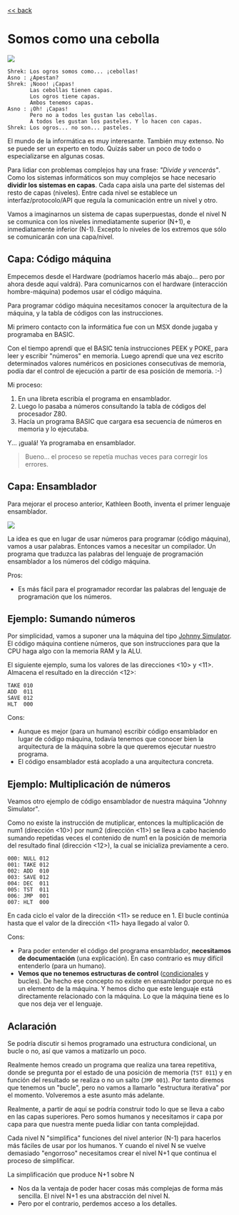 [<< back](README.md)

# Somos como una cebolla

![](https://static1.srcdn.com/wordpress/wp-content/uploads/2018/07/Shrek-and-Donkey.jpg)

```
Shrek: Los ogros somos como... ¡cebollas!
Asno : ¿Apestan?
Shrek: ¡Nooo! ¡Capas!
       Las cebollas tienen capas.
       Los ogros tiene capas.
       Ambos tenemos capas.
Asno : ¡Oh! ¡Capas!
       Pero no a todos les gustan las cebollas.
       A todos les gustan los pasteles. Y lo hacen con capas.
Shrek: Los ogros... no son... pasteles.
```

El mundo de la informática es muy interesante. También muy extenso. No se puede ser un experto en todo. Quizás saber un poco de todo o especializarse en algunas cosas.

Para lidiar con problemas complejos hay una frase: _"Divide y vencerás"_. Como los sistemas informáticos son muy complejos se hace necesario **dividir los sistemas en capas**. Cada capa aisla una parte del sistemas del resto de capas (niveles). Entre cada nivel se establece un interfaz/protocolo/API que regula la comunicación entre un nivel y otro.

Vamos a imaginarnos un sistema de capas superpuestas, donde el nivel N se comunica con los niveles inmediatamente superior (N+1), e inmediatamente inferior (N-1). Excepto lo niveles de los extremos que sólo se comunicarán con una capa/nivel.

## Capa: Código máquina

Empecemos desde el Hardware (podríamos hacerlo más abajo... pero por ahora desde aquí valdrá). Para comunicarnos con el hardware (interacción hombre-máquina) podemos usar el código máquina.

Para programar código máquina necesitamos conocer la arquitectura de la máquina, y la tabla de códigos con las instrucciones.

Mi primero contacto con la informática fue con un MSX donde jugaba y programaba en BASIC.

Con el tiempo aprendí que el BASIC tenía instrucciones PEEK y POKE, para leer y escribir "números" en memoria. Luego aprendí que una vez escrito determinados valores numéricos en posiciones consecutivas de memoria, podía dar el control de ejecución a partir de esa posición de memoria. :-)

Mi proceso:
1. En una libreta escribía el programa en ensamblador.
1. Luego lo pasaba a números consultando la tabla de códigos del procesador Z80.
1. Hacía un programa BASIC que cargara esa secuencia de números en memoria y lo ejecutaba.

Y... ¡gualá! Ya programaba en ensamblador.

> Bueno... el proceso se repetía muchas veces para corregir los errores.

## Capa: Ensamblador

Para mejorar el proceso anterior, Kathleen Booth, inventa el primer lenguaje ensamblador.

![](https://img.microsiervos.com/images2022/KathleenBooth.jpg)

La idea es que en lugar de usar números para programar (código máquina), vamos a usar palabras. Entonces vamos a necesitar un compilador. Un programa que traduzca las palabras del lenguaje de programación ensamblador a los números del código máquina.

Pros:
* Es más fácil para el programador recordar las palabras del lenguaje de programación que los números.

## Ejemplo: Sumando números

Por simplicidad, vamos a suponer una la máquina del tipo [Johnny Simulator](https://github.com/dvarrui/johnny-simulator-es). El código máquina contiene números, que son instrucciones para que la CPU haga algo con la memoria RAM y la ALU.

El siguiente ejemplo,  suma los valores de las direcciones <10> y <11>. Almacena el resultado en la dirección <12>:
```
TAKE 010
ADD  011
SAVE 012
HLT  000
```

Cons:
* Aunque es mejor (para un humano) escribir código ensamblador en lugar de código máquina, todavía tenemos que conocer bien la arquitectura de la máquina sobre la que queremos ejecutar nuestro programa.
* El código ensamblador está acoplado a una arquitectura concreta.

## Ejemplo: Multiplicación de números

Veamos otro ejemplo de código ensamblador de nuestra máquina "Johnny Simulator".

Como no existe la instrucción de mutiplicar, entonces la multiplicación de num1 (dirección <10>) por num2 (dirección <11>) se lleva a cabo haciendo sumando repetidas veces el contenido de num1 en la posición de memoria del resultado final (dirección <12>), la cual se inicializa previamente a cero.

```
000: NULL 012
001: TAKE 012
002: ADD  010
003: SAVE 012
004: DEC  011
005: TST  011
006: JMP  001
007: HLT  000
```

En cada ciclo el valor de la dirección <11> se reduce en 1. El bucle continúa hasta que el valor de la dirección <11> haya llegado al valor 0.

Cons:
* Para poder entender el código del programa ensamblador, **necesitamos de documentación** (una explicación). En caso contrario es muy difícil entenderlo (para un humano).
* **Vemos que no tenemos estructuras de control** ([condicionales](https://es.wikipedia.org/wiki/Sentencia_condicional) y bucles). De hecho ese concepto no existe en ensamblador porque no es un elemento de la máquina. Y hemos dicho que este lenguaje está directamente relacionado con la máquina. Lo que la máquina tiene es lo que nos deja ver el lenguaje.

## Aclaración

Se podría discutir si hemos programado una estructura condicional, un bucle o no, así que vamos a matizarlo un poco.

Realmente hemos creado un programa que realiza una tarea repetitiva, donde se pregunta por el estado de una posición de memoria (`TST 011`) y en función del resultado se realiza o no un salto (`JMP 001`). Por tanto diremos que tenemos un "bucle", pero no vamos a llamarlo "estructura iterativa" por el momento. Volveremos a este asunto más adelante.

Realmente, a partir de aquí se podría construir todo lo que se lleva a cabo en las capas superiores. Pero somos humanos y necesitamos ir capa por capa para que nuestra mente pueda lidiar con tanta complejidad.

Cada nivel N "simplifica" funciones del nivel anterior (N-1) para hacerlos más fáciles de usar por los humanos. Y cuando el nivel N se vuelve demasiado "engorroso" necesitamos crear el nivel N+1 que continua el proceso de simplificar.

La simplificación que produce N+1 sobre N
* Nos da la ventaja de poder hacer cosas más complejas de forma más sencilla. El nivel N+1 es una abstracción del nivel N.
* Pero por el contrario, perdemos acceso a los detalles.
